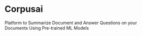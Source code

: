 # Corpusai
Platform to Summarize Document and Answer Questions on your Documents Using Pre-trained ML Models
